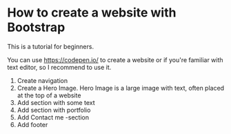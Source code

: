 # How to create a website with Bootstrap
This is a tutorial for beginners.

You can use https://codepen.io/ to create a website or if you're familiar with text editor, so I recommend to use it.

1. Create navigation
2. Create a Hero Image. Hero Image is a large image with text, often placed at the top of a website
3. Add section with some text
4. Add section with portfolio
5. Add Contact me -section
6. Add footer